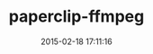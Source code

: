 ---
layout: post
title:  "paperclip-ffmpeg"
repo:   "owahab/paperclip-ffmpeg"
date:   2015-02-18 17:11:16
gemurl: http://github.com/owahab/paperclip-ffmpeg
---